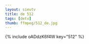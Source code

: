```yaml
--- 
layout: sieutv
title: de 512
tags: [detv]
thumb: ffmpeg/512_de.jpg
---
```

{% include oADdzK6f4W key="512" %} 

